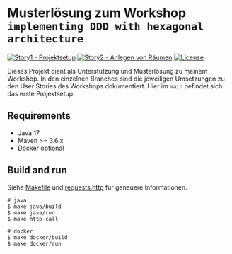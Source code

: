 # Musterlösung zum Workshop `implementing DDD with hexagonal architecture`

[![Story1 - Projektsetup](https://github.com/larmic/workshop_ddd_implementing_hexagonal_architecture/actions/workflows/build.yml/badge.svg)](https://github.com/larmic/workshop_ddd_implementing_hexagonal_architecture/actions/workflows/build.yml)
[![Story2 - Anlegen von Räumen](https://github.com/larmic/workshop_ddd_implementing_hexagonal_architecture/actions/workflows/build.yml/badge.svg?branch=story1_anlegen_von_r%C3%A4umen)](https://github.com/larmic/workshop_ddd_implementing_hexagonal_architecture/actions/workflows/build.yml)
[![License](https://img.shields.io/badge/License-Apache%202.0-blue.svg)](https://opensource.org/licenses/Apache-2.0)

Dieses Projekt dient als Unterstützung und Musterlösung zu meinem Workshop. In den einzelnen Branches sind die
jeweiligen Umsetzungen zu den User Stories des Workshops dokumentiert. Hier im `main` befindet sich das erste
Projektsetup.

## Requirements

* Java 17
* Maven >= 3.6.x
* Docker optional

## Build and run

Siehe [Makefile](Makefile) und [requests.http](requests.http) für genauere Informationen.

```shell
# java 
$ make java/build
$ make java/run
$ make http-call

# docker
$ make docker/build
$ make docker/run
```